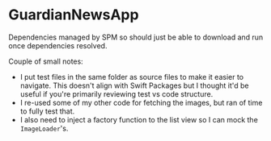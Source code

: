 # GuardianNewsApp

Dependencies managed by SPM so should just be able to download and run once dependencies resolved.

Couple of small notes:
- I put test files in the same folder as source files to make it easier to navigate. This doesn't align with Swift Packages but I thought it'd be useful if you're primarily reviewing test vs code structure.
- I re-used some of my other code for fetching the images, but ran of time to fully test that. 
- I also need to inject a factory function to the list view so I can mock the `ImageLoader`'s. 
